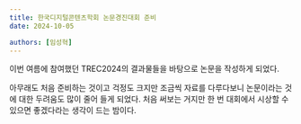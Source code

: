 ```yaml
---
title: 한국디지털콘텐츠학회 논문경진대회 준비
date: 2024-10-05

authors: [임성혁]
---
```


이번 여름에 참여했던 TREC2024의 결과물들을 바탕으로 논문을 작성하게 되었다.

<!--more-->

아무래도 처음 준비하는 것이고 걱정도 크지만
조금씩 자료를 다루다보니 논문이라는 것에 대한 두려움도 많이 줄어 들게 되었다.
처음 써보는 거지만 한 번 대회에서 시상할 수 있으면 좋겠다라는 생각이 드는 밤이다.